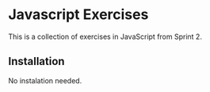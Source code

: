 # Javascript Exercises

This is a collection of exercises in JavaScript from Sprint 2.

## Installation

No instalation needed. 

